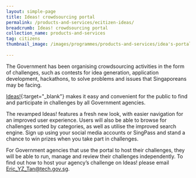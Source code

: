 ```yaml
---
layout: simple-page
title: Ideas! crowdsourcing portal
permalink: /products-and-services/ecitizen-ideas/
breadcrumb: Ideas! crowdsourcing portal
collection_name: products-and-services
tag: citizens
thumbnail_image: /images/programmes/products-and-services/idea's-portal.jpg
      
---
```


The Government has been organising crowdsourcing activities in the form of challenges, such as contests for idea generation, application development, hackathons, to solve problems and issues that Singaporeans may be facing.

[Ideas!](https://ideas.gov.sg/){:target="_blank"} makes it easy and convenient for the public to find and participate in challenges by all Government agencies.  

The revamped Ideas! features a fresh new look, with easier navigation for an improved user experience. Users will also be able to browse for challenges sorted by categories, as well as utilise the improved search engine. Sign up using your social media accounts or SingPass and stand a chance to win prizes when you take part in challenges.

For Government agencies that use the portal to host their challenges, they will be able to run, manage and review their challenges independently. To find out how to host your agency’s challenge on Ideas! please email [Eric_YZ_Tan@tech.gov.sg](mailto:Eric_YZ_Tan@tech.gov.sg). 
